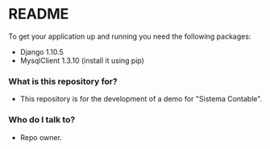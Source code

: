 # README #

To get your application up and running you need the following packages:
* Django 1.10.5
* MysqlClient 1.3.10 (install it using pip)

### What is this repository for? ###

* This repository is for the development of a demo for "Sistema Contable".

### Who do I talk to? ###

* Repo owner.

